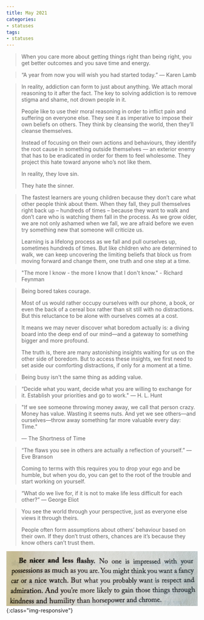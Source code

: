```yaml
---
title: May 2021
categories:
- statuses
tags:
- statuses
---
```


>When you care more about getting things right than being right, you get better outcomes and you save time and energy.


>“A year from now you will wish you had started today.”
>— Karen Lamb


>In reality, addiction can form to just about anything. We attach moral reasoning to it after the fact. The key to solving addiction is to remove stigma and shame, not drown people in it.
>
>People like to use their moral reasoning in order to inflict pain and suffering on everyone else. They see it as imperative to impose their own beliefs on others.
They think by cleansing the world, then they’ll cleanse themselves.
>
>Instead of focusing on their own actions and behaviours, they identify the root cause in something outside themselves — an exterior enemy that has to be eradicated in order for them to feel wholesome. They project this hate toward anyone who’s not like them. 
>
>In reality, they love sin.
>
>They hate the sinner.


>The fastest learners are young children because they don’t care what other people think about them. When they fall, they pull themselves right back up – hundreds of times – because they want to walk and don’t care who is watching them fall in the process. As we grow older, we are not only ashamed when we fall, we are afraid before we even try something new that someone will criticize us.
>
>Learning is a lifelong process as we fall and pull ourselves up, sometimes hundreds of times. But like children who are determined to walk, we can keep uncovering the limiting beliefs that block us from moving forward and change them, one truth and one step at a time.


>"The more I know - the more I know that I don't know." - Richard Feynman


>Being bored takes courage. 
>
>Most of us would rather occupy ourselves with our phone, a book, or even the back of a cereal box rather than sit still with no distractions. But this reluctance to be alone with ourselves comes at a cost. 
>
>It means we may never discover what boredom actually is: a diving board into the deep end of our mind—and a gateway to something bigger and more profound. 
>
>The truth is, there are many astonishing insights waiting for us on the other side of boredom. But to access these insights, we first need to set aside our comforting distractions, if only for a moment at a time.


>Being busy isn't the same thing as adding value.


> “Decide what you want, decide what you are willing to exchange for it. Establish your priorities and go to work."
— H. L. Hunt


>"If we see someone throwing money away, we call that person crazy. Money has value. Wasting it seems nuts. And yet we see others—and ourselves—throw away something far more valuable every day: Time."
>
>— The Shortness of Time 


>“The flaws you see in others are actually a reflection of yourself.”
— Eve Branson
>
>Coming to terms with this requires you to drop your ego and be humble, but when you do, you can get to the root of the trouble and start working on yourself.


>“What do we live for, if it is not to make life less difficult for each other?” — George Eliot


>You see the world through your perspective, just as everyone else views it through theirs. 
>
>People often form assumptions about others’ behaviour based on their own. If they don’t trust others, chances are it’s because they know others can’t trust them.


![1](/assets/statuses/May2021/1.jpg){:class="img-responsive"}

